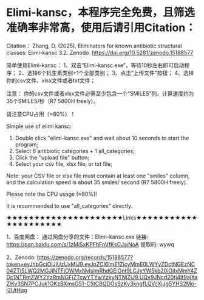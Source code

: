 # Elimi-kansc，本程序完全免费，且筛选准确率非常高，使用后请引用Citation：

Citation：
Zhang, D. (2025). Eliminators for known antibiotic structural classes: Elimi-kansc 3.2. Zenodo. https://doi.org/10.5281/zenodo.15188577


简单使用Elimi-kansc：
1、双击“Elimi-kansc.exe”，等待10秒左右即可启动程序；
2、选择6个抗生素类别+1个全部类别；
3、点击“上传文件”按钮；
4、选择你的csv文件、xlsx文件或者txt文件；

注意：
你的csv文件或者xlsx文件必需至少包含一个“SMILES”列，计算速度约为35个SMILES/秒（R7 5800H freely）。

请注意CPU占用（≈80%）！

Simple use of elimi kansc: 
1. Double click "elimi-kansc.exe" and wait about 10 seconds to start the program;
2. Select 6 antibiotic categories + 1 all_categories;
3. Click the "upload file" button;
4. Select your csv file, xlsx file, or txt file;

Note: your CSV file or xlsx file must contain at least one "smiles" column, and the calculation speed is about 35 smiles/ second (R7 5800H freely). 

Please note the CPU usage (≈80%)!



It is recommended to use "all_categories" directly.

★★★★★★★★★★★★★★★★★★★★★Links★★★★★★★★★★★★★★★★★★★★★

1、百度网盘：
通过网盘分享的文件：Elimi-kansc.exe
链接: https://pan.baidu.com/s/1zMiSxKPFhFnVfKsCJaiNoA 提取码: wywq 

2、Zenodo: 
https://zenodo.org/records/15188577?token=eyJhbGciOiJIUzUxMiJ9.eyJpZCI6ImE1ZjcyMmE0LWYyZDctNGEzNC04ZTI5LWQ2MGJjNTFiOWMxNyIsImRhdGEiOnt9LCJyYW5kb20iOiIxMmY4ZDc1NTRmZWY2YzRmNGFjZTcwYTYwYzkyNTNjZiJ9.UQv9JNcd20tj4It9ajXaZlKy3SN7PCJuk1OKzBXmsG51-C5tCBQDOsSzKy3kngfLQVcXjJg5YHS2Mo-j2UtHqg

